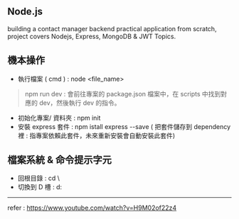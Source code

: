 ## Node.js
building a contact manager backend practical application from scratch, project covers Nodejs, Express, MongoDB & JWT Topics.

## 機本操作
- 執行檔案 ( cmd ) : node <file_name>
> npm run dev : 會前往專案的 package.json 檔案中，在 scripts 中找到對應的 dev，然後執行 dev 的指令。
- 初始化專案/ 資料夾 : npm init
- 安裝 express 套件 : npm istall express --save ( 把套件儲存到 dependency 裡 : 指專案依賴此套件，未來重新安裝會自動安裝此套件)


## 檔案系統 & 命令提示字元
- 回根目錄 : cd \
- 切換到 D 槽 : d:
  
----------------------------
refer : https://www.youtube.com/watch?v=H9M02of22z4

